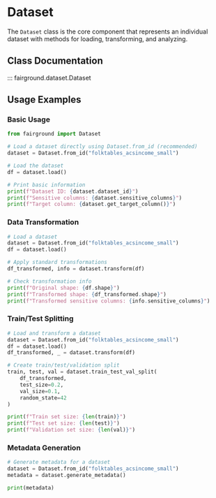 # Dataset

The `Dataset` class is the core component that represents an individual dataset with methods for loading, transforming, and analyzing.

## Class Documentation

::: fairground.dataset.Dataset

## Usage Examples

### Basic Usage

```python
from fairground import Dataset

# Load a dataset directly using Dataset.from_id (recommended)
dataset = Dataset.from_id("folktables_acsincome_small")

# Load the dataset
df = dataset.load()

# Print basic information
print(f"Dataset ID: {dataset.dataset_id}")
print(f"Sensitive columns: {dataset.sensitive_columns}")
print(f"Target column: {dataset.get_target_column()}")
```

### Data Transformation

```python
# Load a dataset
dataset = Dataset.from_id("folktables_acsincome_small")
df = dataset.load()

# Apply standard transformations
df_transformed, info = dataset.transform(df)

# Check transformation info
print(f"Original shape: {df.shape}")
print(f"Transformed shape: {df_transformed.shape}")
print(f"Transformed sensitive columns: {info.sensitive_columns}")
```

### Train/Test Splitting

```python
# Load and transform a dataset
dataset = Dataset.from_id("folktables_acsincome_small")
df = dataset.load()
df_transformed, _ = dataset.transform(df)

# Create train/test/validation split
train, test, val = dataset.train_test_val_split(
    df_transformed, 
    test_size=0.2,
    val_size=0.1,
    random_state=42
)

print(f"Train set size: {len(train)}")
print(f"Test set size: {len(test)}")
print(f"Validation set size: {len(val)}")
```

### Metadata Generation

```python
# Generate metadata for a dataset
dataset = Dataset.from_id("folktables_acsincome_small")
metadata = dataset.generate_metadata()

print(metadata)
```
